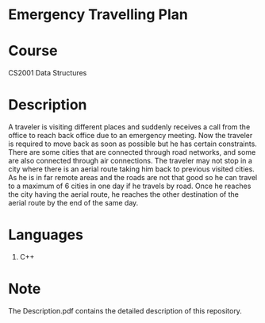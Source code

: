 # Emergency Travelling Plan

# Course

CS2001 Data Structures <br/>

# Description

A traveler is visiting different places and suddenly receives a call from the office to reach back office due to an emergency meeting. Now the traveler is required to move back as soon as possible but he has certain constraints. There are some cities that are connected through road networks, and some are also connected through air connections. The traveler may not stop in a city where there is an aerial route taking him back to previous visited cities. As he is in far remote areas and the roads are not that good so he can travel to a maximum of 6 cities in one day if he travels by road. Once he reaches the city having the aerial route, he reaches the other destination of the aerial route by the end of the same day. <br/>

# Languages

1. C++ <br/>

# Note

The Description.pdf contains the detailed description of this repository. <br/>
 
